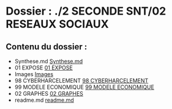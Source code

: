 # Dossier : ./2 SECONDE SNT/02 RESEAUX SOCIAUX
 
 ## Contenu du dossier : 
- Synthese.md [Synthese.md](./Synthese.md)
- 01 EXPOSE [01 EXPOSE](./01_EXPOSE)
- Images [Images](./Images)
- 98 CYBERHARCELEMENT [98 CYBERHARCELEMENT](./98_CYBERHARCELEMENT)
- 99 MODELE ECONOMIQUE [99 MODELE ECONOMIQUE](./99_MODELE_ECONOMIQUE)
- 02 GRAPHES [02 GRAPHES](./02_GRAPHES)
- readme.md [readme.md](./readme.md)
